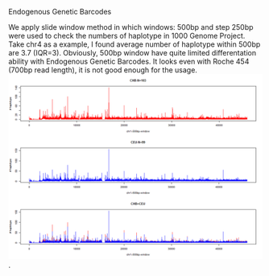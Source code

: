 Endogenous Genetic Barcodes

We apply slide window method in which windows: 500bp and step 250bp were used to check the numbers of haplotype in 1000 Genome Project. Take chr4 as a example, I found average number of haplotype within 500bp are 3.7 (IQR=3). Obviously, 500bp window have quite limited differentation ability with Endogenous Genetic Barcodes. It looks even with Roche 454 (700bp read length), it is not good enough for the usage.![x](./Figure/HapCount500.png). 
